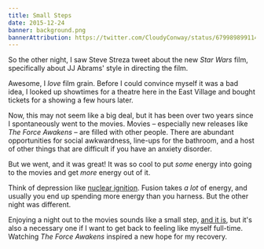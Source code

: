 ```yaml
---
title: Small Steps
date: 2015-12-24
banner: background.png
bannerAttribution: https://twitter.com/CloudyConway/status/679989899114708992
---
```


So the other night, I saw Steve Streza tweet about the new _Star Wars_ film, specifically about JJ Abrams' style in directing the film.

<Tweet tweetID="679457433639628800" />

Awesome, I _love_ film grain. Before I could convince myself it was a bad idea, I looked up showtimes for a theatre here in the East Village and bought tickets for a showing a few hours later.

Now, this may not seem like a big deal, but it has been over two years since I spontaneously went to the movies. Movies – especially new releases like _The Force Awakens_ – are filled with other people. There are abundant opportunities for social awkwardness, line-ups for the bathroom, and a host of other things that are difficult if you have an anxiety disorder.

But we went, and it was great! It was so cool to put _some_ energy into going to the movies and get _more_ energy out of it.

Think of depression like [nuclear ignition](https://en.wikipedia.org/wiki/National_Ignition_Facility). Fusion takes _a lot_ of energy, and usually you end up spending more energy than you harness. But the other night was different.

Enjoying a night out to the movies sounds like a small step, [and it is](/blog/depression-graphed/), but it's also a necessary one if I want to get back to feeling like myself full-time. Watching _The Force Awakens_ inspired a new hope for my recovery.
